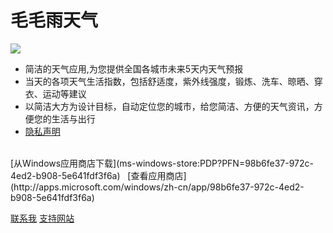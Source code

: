 # 毛毛雨天气

![](http://jasine.net/images/weather_all.png)

* 简洁的天气应用,为您提供全国各城市未来5天内天气预报
* 当天的各项天气生活指数，包括舒适度，紫外线强度，锻炼、洗车、晾晒、穿衣、运动等建议
* 以简洁大方为设计目标，自动定位您的城市，给您简洁、方便的天气资讯，方便您的生活与出行
* [隐私声明](http://privacy.jasine.net)
<br/>
[从Windows应用商店下载](ms-windows-store:PDP?PFN=98b6fe37-972c-4ed2-b908-5e641fdf3f6a)&nbsp;&nbsp;
[查看应用商店](http://apps.microsoft.com/windows/zh-cn/app/98b6fe37-972c-4ed2-b908-5e641fdf3f6a)&nbsp;&nbsp;

[联系我](mailto:jasinechen@gmail.com)
[支持网站](http://jasine.net)
